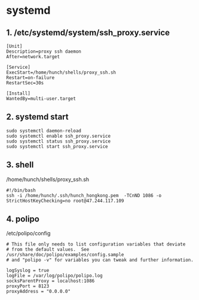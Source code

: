 # systemd

## 1.  /etc/systemd/system/ssh_proxy.service

```
[Unit]
Description=proxy ssh daemon
After=network.target

[Service]
ExecStart=/home/hunch/shells/proxy_ssh.sh
Restart=on-failure
RestartSec=30s

[Install]
WantedBy=multi-user.target
```

## 2. systemd start

```
sudo systemctl daemon-reload
sudo systemctl enable ssh_proxy.service
sudo systemctl status ssh_proxy.service
sudo systemctl start ssh_proxy.service
```

## 3. shell
/home/hunch/shells/proxy_ssh.sh
```
#!/bin/bash
ssh -i /home/hunch/.ssh/hunch_hongkong.pem  -TCnND 1086 -o StrictHostKeyChecking=no root@47.244.117.109
```

## 4. polipo

/etc/polipo/config

```
# This file only needs to list configuration variables that deviate
# from the default values.  See /usr/share/doc/polipo/examples/config.sample
# and "polipo -v" for variables you can tweak and further information.

logSyslog = true
logFile = /var/log/polipo/polipo.log
socksParentProxy = localhost:1086
proxyPort = 8123
proxyAddress = "0.0.0.0"
```

